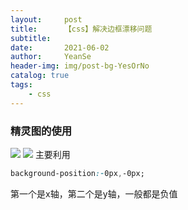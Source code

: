 ```yaml
---
layout:     post
title:      【css】解决边框漂移问题
subtitle:   
date:       2021-06-02
author:     YeanSe
header-img: img/post-bg-YesOrNo
catalog: true
tags: 
	- css
---
```


### **精灵图的使用**
![]({{site.baseurl}}/img-post/image-20210608164356867.png)
![]({{site.baseurl}}/img-post/image-20210608164455899.png)
主要利用

```css
background-position:-0px,-0px;
```

第一个是x轴，第二个是y轴，一般都是负值

